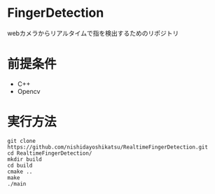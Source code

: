 # FingerDetection

webカメラからリアルタイムで指を検出するためのリポジトリ

# 前提条件

* C++
* Opencv


# 実行方法

```
git clone https://github.com/nishidayoshikatsu/RealtimeFingerDetection.git
cd RealtimeFingerDetection/
mkdir build
cd build
cmake ..
make
./main
```

